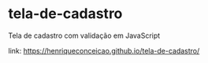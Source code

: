 # tela-de-cadastro
 Tela de cadastro com validação em JavaScript

 link: https://henriqueconceicao.github.io/tela-de-cadastro/
